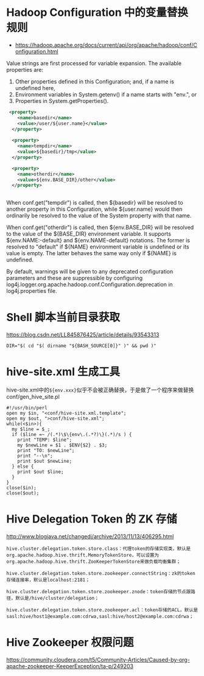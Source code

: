 # Hadoop Configuration 中的变量替换规则
* https://hadoop.apache.org/docs/current/api/org/apache/hadoop/conf/Configuration.html

Value strings are first processed for variable expansion. The available properties are:  
1. Other properties defined in this Configuration; and, if a name is undefined here,  
1. Environment variables in System.getenv() if a name starts with "env.", or  
1. Properties in System.getProperties().  

```xml
 <property>
    <name>basedir</name>
    <value>/user/${user.name}</value>
  </property>
  
  <property>
    <name>tempdir</name>
    <value>${basedir}/tmp</value>
  </property>

  <property>
    <name>otherdir</name>
    <value>${env.BASE_DIR}/other</value>
  </property>
  
```
When conf.get("tempdir") is called, then ${basedir} will be resolved to another property in this Configuration, while ${user.name} would then ordinarily be resolved to the value of the System property with that name.

When conf.get("otherdir") is called, then ${env.BASE_DIR} will be resolved to the value of the ${BASE_DIR} environment variable. It supports ${env.NAME:-default} and ${env.NAME-default} notations. The former is resolved to "default" if ${NAME} environment variable is undefined or its value is empty. The latter behaves the same way only if ${NAME} is undefined.

By default, warnings will be given to any deprecated configuration parameters and these are suppressible by configuring log4j.logger.org.apache.hadoop.conf.Configuration.deprecation in log4j.properties file.

# Shell 脚本当前目录获取
https://blog.csdn.net/LL845876425/article/details/93543313

```
DIR="$( cd "$( dirname "${BASH_SOURCE[0]}" )" && pwd )"
```

# hive-site.xml 生成工具
hive-site.xml中的```${env.xxx}```似乎不会被正确替换，于是做了一个程序来做替换
conf/gen_hive_site.pl
```
#!/usr/bin/perl
open my $in, "<conf/hive-site.xml.template";
open my $out, ">conf/hive-site.xml";
while(<$in>){
  my $line = $_;
  if ($line =~ /(.*)\$\{env\.(.*?)\}(.*)/s ) {
    print "TEMP: $line";
    my $newLine = $1 . $ENV{$2} . $3;
    print "TO: $newLine";
    print "--\n";
    print $out $newLine;
  } else {
    print $out $line;
  }
}
close($in);
close($out);
```

# Hive Delegation Token 的 ZK 存储
http://www.blogjava.net/changedi/archive/2013/11/13/406295.html
```
hive.cluster.delegation.token.store.class：代理token的存储实现类，默认是org.apache.hadoop.hive.thrift.MemoryTokenStore，可以设置为org.apache.hadoop.hive.thrift.ZooKeeperTokenStore来做负载均衡集群；

hive.cluster.delegation.token.store.zookeeper.connectString：zk的token存储连接串，默认是localhost:2181；

hive.cluster.delegation.token.store.zookeeper.znode：token存储的节点跟路径，默认是/hive/cluster/delegation；

hive.cluster.delegation.token.store.zookeeper.acl：token存储的ACL，默认是sasl:hive/host1@example.com:cdrwa,sasl:hive/host2@example.com:cdrwa；
```

# Hive Zookeeper 权限问题
https://community.cloudera.com/t5/Community-Articles/Caused-by-org-apache-zookeeper-KeeperException/ta-p/249203
